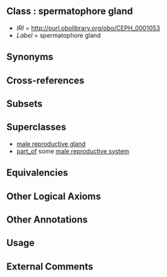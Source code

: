 
## Class : spermatophore gland

 * *IRI* = http://purl.obolibrary.org/obo/CEPH_0001053
 * *Label* = spermatophore gland

## Synonyms


## Cross-references


## Subsets


## Superclasses

 * [male reproductive gland](../../UBERON/99/UBERON_0005399.md)
 * [part_of](../../BFO/50/BFO_0000050.md) some [male reproductive system](../../UBERON/79/UBERON_0000079.md)

## Equivalencies


## Other Logical Axioms


## Other Annotations


## Usage


## External Comments

